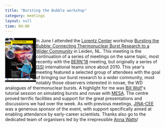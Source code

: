 ```yaml
---
title: "Bursting the Bubble workshop"
category: meetings
layout: null
time: 04:00
---
```

<!-- header generated from blosxom format post; make_header.pl 23.1.2022 -->
<p>
<img src="images/lorentz_poster.jpg" width="100" align="left">
In June I attended  the <a href="http://lorentzcenter.nl">Lorentz Center</a> workshop
<a href="https://www.lorentzcenter.nl/lc/web/2019/1174/info.php3?wsid=1174&venue=Snellius">Bursting the Bubble: Connecting Thermonuclear Burst Research to a Wider Community</a> in Leiden, NL.
This meeting is the continuation of a series of meetings on the same topic, 
most recently with the <a href="http://burst.sci.monash.edu/bern18">BERN'18</a>
meeting, but originally
a series of <a href="http://www.issibern.ch">ISSI</a> international teams
since about 2010.
This year's meeting featured a selected group of attendees with the goal of
bringing our burst research to a wider community, most notably those observers interested in novae, the WD analogues of thermonuclear bursts.
A highlight for me was <a href="https://billwolf.space">Bill Wolf</a>'s tutorial
session on simulating bursts and novae with <a href="http://mesa.sourceforge.net">MESA</a>.
The centre
proved terrific facilities and support for the great presentations and
discussions we had over the week. As with previous meetings,
<a href="https://www.jinaweb.org">JINA-CEE</a> was a generous sponsor of the
event, with support specifically aimed at enabling attendance by early-career
scientists.
Thanks also go to the dedicated team of organisers led by the irrepressible
<a href="https://staff.fnwi.uva.nl/a.l.watts">Anna Watts</a>!
</p>
